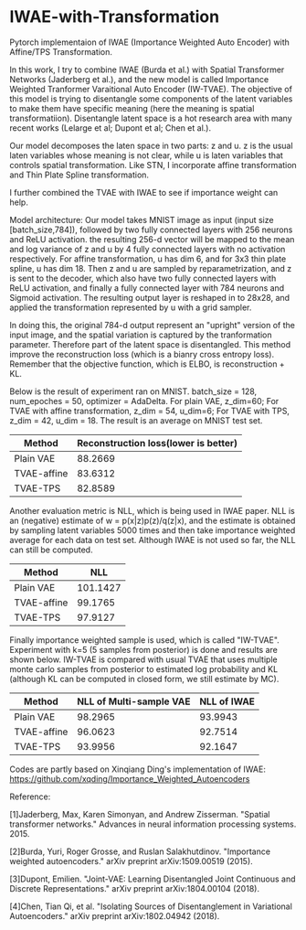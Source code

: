 # IWAE-with-Transformation
Pytorch implementaion of IWAE (Importance Weighted Auto Encoder) with Affine/TPS Transformation.

In this work, I try to combine IWAE (Burda et al.) with Spatial Transformer Networks (Jaderberg et al.), and the new model is called Importance Weighted Tranformer Varaitional Auto Encoder (IW-TVAE). The objective of this model is trying to disentangle some components of the latent variables to make them have specific meaning (here the meaning is spatial transformatiion). Disentangle latent space is a hot research area with many recent works (Lelarge et al; Dupont et al; Chen et al.).

Our model decomposes the laten space in two parts: z and u. z is the usual laten variables whose meaning is not clear, while u is laten variables that controls spatial transformation. Like STN, I incorporate affine transformation and Thin Plate Spline transformation.

I further combined the TVAE with IWAE to see if importance weight can help. 

Model architecture:
Our model takes MNIST image as input (input size [batch_size,784]), followed by two fully connected layers with 256 neurons and ReLU activation. the resulting 256-d vector will be mapped to the mean and log variance of z and u by 4 fully connected layers with no activation respectively. For affine transformation, u has dim 6, and for 3x3 thin plate spline, u has dim 18. Then z and u are sampled by reparametrization, and z is sent to the decoder, which also have two fully connected layers with ReLU activation, and finally a fully connected layer with 784 neurons and Sigmoid activation. The resulting output layer is reshaped in to 28x28, and applied the transformation represented by u with a grid sampler.

In doing this, the original 784-d output represent an "upright" version of the input image, and the spatial variation is captured by the tranformation parameter. Therefore part of the latent space is disentangled. This method improve the reconstruction loss (which is a bianry cross entropy loss). Remember that the objective function, which is ELBO, is reconstruction + KL.

Below is the result of experiment ran on MNIST. batch_size = 128, num_epoches = 50, optimizer = AdaDelta. For plain VAE, z_dim=60; For TVAE with affine transformation, z_dim = 54, u_dim=6; For TVAE with TPS, z_dim = 42, u_dim = 18. The result is an average on MNIST test set.

Method  | Reconstruction loss(lower is better) |
| ------------- | ------------- |
| Plain VAE  |  88.2669   |
| TVAE-affine  | 83.6312   |
| TVAE-TPS  | 82.8589   |

Another evaluation metric is NLL, which is being used in IWAE paper. NLL is an (negative) estimate of w = p(x|z)p(z)/q(z|x), and the estimate is obtained by sampling latent variables 5000 times and then take importance weighted average for each data on test set. Although IWAE is not used so far, the NLL can still be computed.

Method  | NLL|
| ------------- | ------------- |
| Plain VAE  |  101.1427   |
| TVAE-affine  | 99.1765   |
| TVAE-TPS  | 97.9127   |

Finally importance weighted sample is used, which is called "IW-TVAE". Experiment with k=5 (5 samples from posterior) is done and results are shown below. IW-TVAE is compared with usual TVAE that uses multiple monte carlo samples from posterior to estimated log probability and KL (although KL can be computed in closed form, we still estimate by MC).

Method  | NLL of Multi-sample VAE| NLL of  IWAE
| ------------- | ------------- |------------- |
| Plain VAE  |  98.2965  |93.9943|
| TVAE-affine  | 96.0623   |92.7514|
| TVAE-TPS  | 93.9956  |92.1647|


Codes are partly based on Xinqiang Ding's implementation of IWAE: https://github.com/xqding/Importance_Weighted_Autoencoders

Reference:

[1]Jaderberg, Max, Karen Simonyan, and Andrew Zisserman. "Spatial transformer networks." Advances in neural information processing systems. 2015.

[2]Burda, Yuri, Roger Grosse, and Ruslan Salakhutdinov. "Importance weighted autoencoders." arXiv preprint arXiv:1509.00519 (2015).

[3]Dupont, Emilien. "Joint-VAE: Learning Disentangled Joint Continuous and Discrete Representations." arXiv preprint arXiv:1804.00104 (2018).

[4]Chen, Tian Qi, et al. "Isolating Sources of Disentanglement in Variational Autoencoders." arXiv preprint arXiv:1802.04942 (2018).
